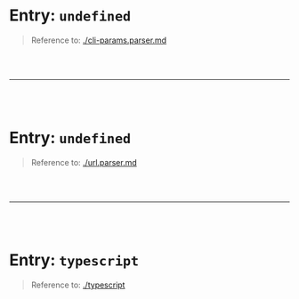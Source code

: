 # Entry: `undefined`

> Reference to: [./cli-params.parser.md](./cli-params.parser.md)

    
<br/>
<br/>



---


<br/>
<br/>

# Entry: `undefined`

> Reference to: [./url.parser.md](./url.parser.md)

    
<br/>
<br/>



---


<br/>
<br/>

# Entry: `typescript`

> Reference to: [./typescript](./typescript)

    